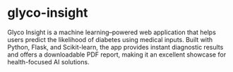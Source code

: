 # glyco-insight
Glyco Insight is a machine learning–powered web application that helps users predict the likelihood of diabetes using medical inputs. Built with Python, Flask, and Scikit-learn, the app provides instant diagnostic results and offers a downloadable PDF report, making it an excellent showcase for health-focused AI solutions.
